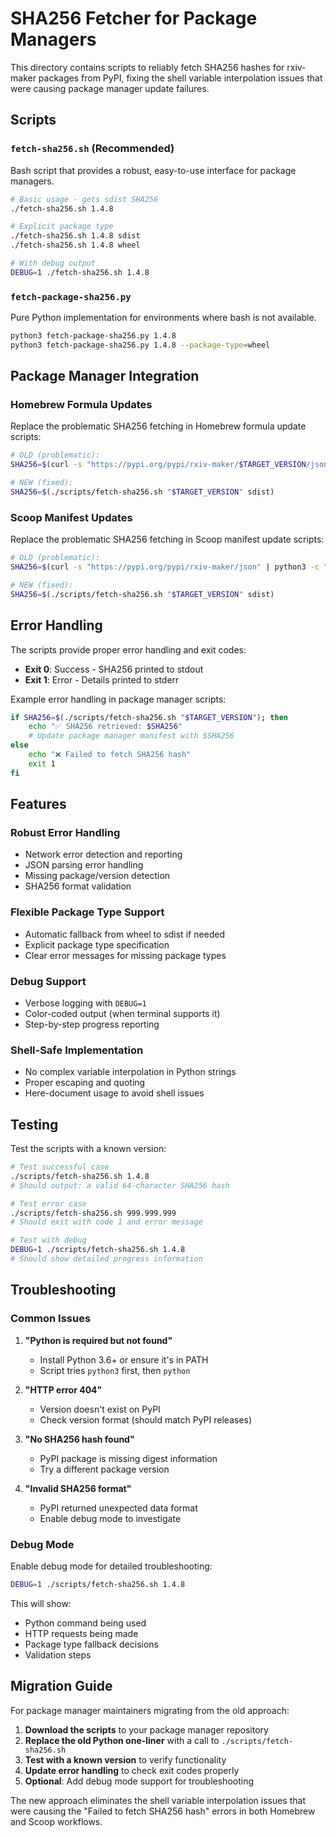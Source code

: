 # SHA256 Fetcher for Package Managers

This directory contains scripts to reliably fetch SHA256 hashes for rxiv-maker packages from PyPI, fixing the shell variable interpolation issues that were causing package manager update failures.

## Scripts

### `fetch-sha256.sh` (Recommended)
Bash script that provides a robust, easy-to-use interface for package managers.

```bash
# Basic usage - gets sdist SHA256
./fetch-sha256.sh 1.4.8

# Explicit package type
./fetch-sha256.sh 1.4.8 sdist
./fetch-sha256.sh 1.4.8 wheel

# With debug output
DEBUG=1 ./fetch-sha256.sh 1.4.8
```

### `fetch-package-sha256.py`
Pure Python implementation for environments where bash is not available.

```bash
python3 fetch-package-sha256.py 1.4.8
python3 fetch-package-sha256.py 1.4.8 --package-type=wheel
```

## Package Manager Integration

### Homebrew Formula Updates

Replace the problematic SHA256 fetching in Homebrew formula update scripts:

```bash
# OLD (problematic):
SHA256=$(curl -s "https://pypi.org/pypi/rxiv-maker/$TARGET_VERSION/json" | python3 -c "import sys,json; data=json.load(sys.stdin); releases=data.get('releases',{}).get('$TARGET_VERSION',[]); sdist=[f for f in releases if f.get('packagetype')=='sdist']; print(sdist[0]['digests']['sha256'] if sdist else 'error')")

# NEW (fixed):
SHA256=$(./scripts/fetch-sha256.sh "$TARGET_VERSION" sdist)
```

### Scoop Manifest Updates

Replace the problematic SHA256 fetching in Scoop manifest update scripts:

```bash
# OLD (problematic):
SHA256=$(curl -s "https://pypi.org/pypi/rxiv-maker/json" | python3 -c "import sys,json; data=json.load(sys.stdin); releases=data.get('releases',{}).get('$TARGET_VERSION',[]); sdist=[f for f in releases if f.get('packagetype')=='sdist']; print(sdist[0]['digests']['sha256'] if sdist else 'error')")

# NEW (fixed):
SHA256=$(./scripts/fetch-sha256.sh "$TARGET_VERSION" sdist)
```

## Error Handling

The scripts provide proper error handling and exit codes:

- **Exit 0**: Success - SHA256 printed to stdout
- **Exit 1**: Error - Details printed to stderr

Example error handling in package manager scripts:

```bash
if SHA256=$(./scripts/fetch-sha256.sh "$TARGET_VERSION"); then
    echo "✅ SHA256 retrieved: $SHA256"
    # Update package manager manifest with $SHA256
else
    echo "❌ Failed to fetch SHA256 hash"
    exit 1
fi
```

## Features

### Robust Error Handling
- Network error detection and reporting
- JSON parsing error handling
- Missing package/version detection
- SHA256 format validation

### Flexible Package Type Support
- Automatic fallback from wheel to sdist if needed
- Explicit package type specification
- Clear error messages for missing package types

### Debug Support
- Verbose logging with `DEBUG=1`
- Color-coded output (when terminal supports it)
- Step-by-step progress reporting

### Shell-Safe Implementation
- No complex variable interpolation in Python strings
- Proper escaping and quoting
- Here-document usage to avoid shell issues

## Testing

Test the scripts with a known version:

```bash
# Test successful case
./scripts/fetch-sha256.sh 1.4.8
# Should output: a valid 64-character SHA256 hash

# Test error case  
./scripts/fetch-sha256.sh 999.999.999
# Should exit with code 1 and error message

# Test with debug
DEBUG=1 ./scripts/fetch-sha256.sh 1.4.8
# Should show detailed progress information
```

## Troubleshooting

### Common Issues

1. **"Python is required but not found"**
   - Install Python 3.6+ or ensure it's in PATH
   - Script tries `python3` first, then `python`

2. **"HTTP error 404"**
   - Version doesn't exist on PyPI
   - Check version format (should match PyPI releases)

3. **"No SHA256 hash found"**
   - PyPI package is missing digest information
   - Try a different package version

4. **"Invalid SHA256 format"**
   - PyPI returned unexpected data format
   - Enable debug mode to investigate

### Debug Mode

Enable debug mode for detailed troubleshooting:

```bash
DEBUG=1 ./scripts/fetch-sha256.sh 1.4.8
```

This will show:
- Python command being used
- HTTP requests being made
- Package type fallback decisions
- Validation steps

## Migration Guide

For package manager maintainers migrating from the old approach:

1. **Download the scripts** to your package manager repository
2. **Replace the old Python one-liner** with a call to `./scripts/fetch-sha256.sh`
3. **Test with a known version** to verify functionality
4. **Update error handling** to check exit codes properly
5. **Optional**: Add debug mode support for troubleshooting

The new approach eliminates the shell variable interpolation issues that were causing the "Failed to fetch SHA256 hash" errors in both Homebrew and Scoop workflows.